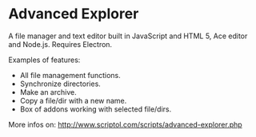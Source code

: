 # Advanced Explorer

A file manager and text editor built in JavaScript and HTML 5, Ace editor and Node.js.
Requires Electron.

Examples of features:
- All file management functions.
- Synchronize directories.
- Make an archive.
- Copy a file/dir with a new name.
- Box of addons working with selected file/dirs.

More infos on: http://www.scriptol.com/scripts/advanced-explorer.php
